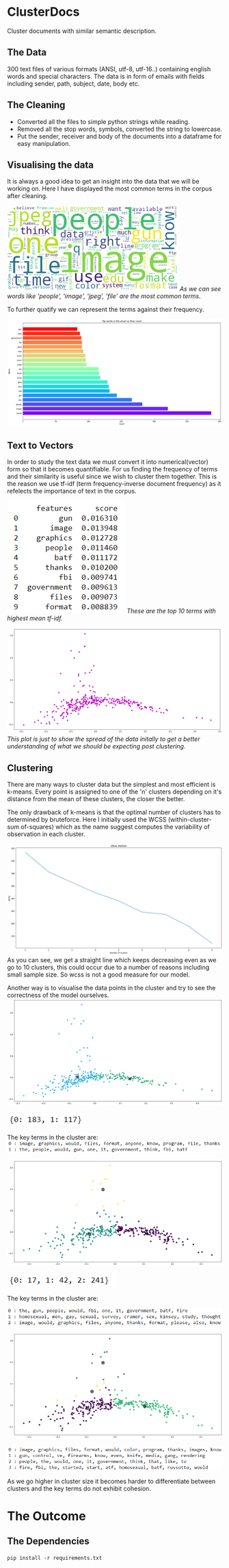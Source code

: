 # ClusterDocs
Cluster documents with similar semantic description.

## The Data
300 text files of various formats (ANSI, utf-8, utf-16..) containing english words and special characters. The data is in form of emails with fields including sender, path, subject, date, body etc.

## The Cleaning
- Converted all the files to simple python strings while reading.
- Removed all the stop words, symbols, converted the string to lowercase. 
- Put the sender, receiver and body of the documents into a dataframe for easy manipulation.

## Visualising the data
It is always a good idea to get an insight into the data that we will be working on.
Here I have displayed the most common terms in the corpus after cleaning.

![wordCloud](images/word_cloud.png)
*As we can see words like 'people', 'image', 'jpeg', 'file' are the most common terms.*

To further quatify we can represent the terms against their frequency.

![wordCount](images/word_count.png)


## Text to Vectors
In order to study the text data we must convert it into numerical(vector) form so that it becomes quantifiable. 
For us finding the frequency of terms and their similarity is useful since we wish to cluster them together.
This is the reason we use tf-idf (term frequency-inverse document frequency) as it refelects the importance of text in the corpus.

![tfidf](images/tfidf.PNG)
*These are the top 10 terms with highest mean tf-idf.*

![scatterInit](images/cluster_scatter_init.png)
*This plot is just to show the spread of the data initally to get a better understanding of what we should be expecting post clustering.*


## Clustering 
There are many ways to cluster data but the simplest and most efficient is k-means. Every point is assigned to one of the 'n' clusters depending on it's distance from the mean of these clusters, the closer the better.

The only drawback of k-means is that the optimal number of clusters has to determined by bruteforce.
Here I initially used the WCSS (within-cluster-sum of-squares) which as the name suggest computes the variability of observation in each cluster.

![wcss](images/wcss.png)
As you can see, we get a straight line which keeps decreasing even as we go to 10 clusters, this could occur due to a number of reasons including small sample size. So wcss is not a good measure for our model.

Another way is to visualise the data points in the cluster and try to see the correctness of the model ourselves.
![twoCluster](images/cluster_scatter.png)

![twoCount](images/label_counts_2.PNG)

The key terms in the cluster are:
![twoTerms](images/cluster_terms_2.PNG)

![threeCluster](images/cluster_scatter_3.png)

![threeCount](images/label_counts_3.PNG)

The key terms in the cluster are:

![threeTerms](images/cluster_terms_3.PNG)

![fourCluster](images/cluster_scatter_4.png)

![fourTerms](images/cluster_terms_4.PNG)

As we go higher in cluster size it becomes harder to differentiate between clusters and the key terms do not exhibit cohesion.

# The Outcome


## The Dependencies
```
pip install -r requirements.txt
```
